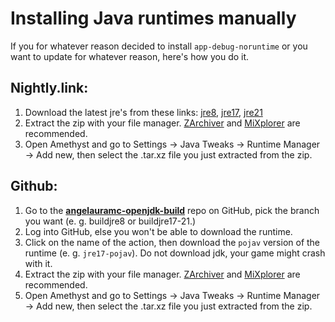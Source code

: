# Installing Java runtimes manually

If you for whatever reason decided to install `app-debug-noruntime` or you want to update for whatever reason, here's how you do it. 

## Nightly.link:
1. Download the latest jre's from these links: [jre8](https://nightly.link/AngelAuraMC/angelauramc-openjdk-build/workflows/build/buildjre8/jre8-pojav.zip), [jre17](https://nightly.link/AngelAuraMC/angelauramc-openjdk-build/workflows/build/buildjre17-21/jre17-pojav.zip),  [jre21](https://nightly.link/AngelAuraMC/angelauramc-openjdk-build/workflows/build/buildjre17-21/jre21-pojav.zip)
2. Extract the zip with your file manager. [ZArchiver](https://play.google.com/store/apps/details?id=ru.zdevs.zarchiver) and [MiXplorer](https://mixplorer.com/) are recommended.
3. Open Amethyst and go to Settings → Java Tweaks → Runtime Manager → Add new, then select the .tar.xz file you just extracted from the zip. 

## Github:
1. Go to the [**angelauramc-openjdk-build**](https://github.com/AngelAuraMC/angelauramc-openjdk-build/actions) repo on GitHub, pick the branch you want (e. g. buildjre8 or buildjre17-21.)
2. Log into GitHub, else you won't be able to download the runtime.
3. Click on the name of the action, then download the `pojav` version of the runtime (e. g. `jre17-pojav`). Do not download jdk, your game might crash with it.
4. Extract the zip with your file manager. [ZArchiver](https://play.google.com/store/apps/details?id=ru.zdevs.zarchiver) and [MiXplorer](https://mixplorer.com/) are recommended.
5. Open Amethyst and go to Settings → Java Tweaks → Runtime Manager → Add new, then select the .tar.xz file you just extracted from the zip. 
